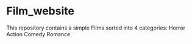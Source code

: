 # Film_website
This repository contains a simple Films sorted into 4 categories:  Horror Action Comedy Romance
